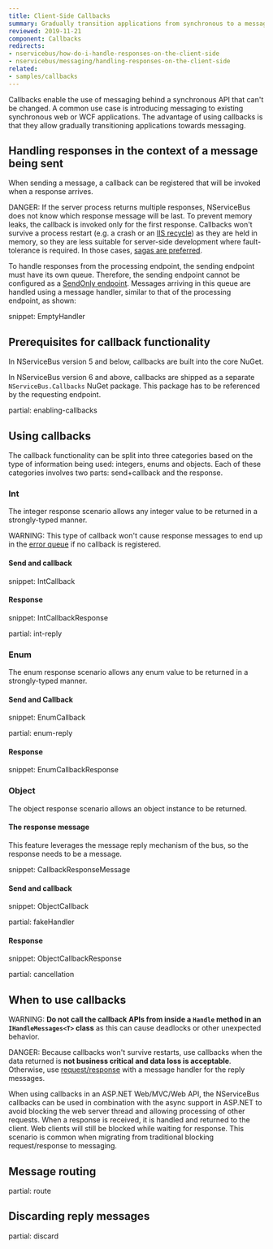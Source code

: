 ```yaml
---
title: Client-Side Callbacks
summary: Gradually transition applications from synchronous to a messaging architecture
reviewed: 2019-11-21
component: Callbacks
redirects:
- nservicebus/how-do-i-handle-responses-on-the-client-side
- nservicebus/messaging/handling-responses-on-the-client-side
related:
- samples/callbacks
---
```


Callbacks enable the use of messaging behind a synchronous API that can't be changed. A common use case is introducing messaging to existing synchronous web or WCF applications. The advantage of using callbacks is that they allow gradually transitioning applications towards messaging.


## Handling responses in the context of a message being sent

When sending a message, a callback can be registered that will be invoked when a response arrives.

DANGER: If the server process returns multiple responses, NServiceBus does not know which response message will be last. To prevent memory leaks, the callback is invoked only for the first response. Callbacks won't survive a process restart (e.g. a crash or an [IIS recycle](https://msdn.microsoft.com/en-us/library/ms525803.aspx)) as they are held in memory, so they are less suitable for server-side development where fault-tolerance is required. In those cases, [sagas are preferred](/nservicebus/sagas/).

To handle responses from the processing endpoint, the sending endpoint must have its own queue. Therefore, the sending endpoint cannot be configured as a [SendOnly endpoint](/nservicebus/hosting/#self-hosting-send-only-hosting). Messages arriving in this queue are handled using a message handler, similar to that of the processing endpoint, as shown:

snippet: EmptyHandler


## Prerequisites for callback functionality

In NServiceBus version 5 and below, callbacks are built into the core NuGet.

In NServiceBus version 6 and above, callbacks are shipped as a separate `NServiceBus.Callbacks` NuGet package. This package has to be referenced by the requesting endpoint.

partial: enabling-callbacks

## Using callbacks

The callback functionality can be split into three categories based on the type of information being used: integers, enums and objects. Each of these categories involves two parts: send+callback and the response.


### Int

The integer response scenario allows any integer value to be returned in a strongly-typed manner.

WARNING: This type of callback won't cause response messages to end up in the [error queue](/nservicebus/recoverability) if no callback is registered.

#### Send and callback

snippet: IntCallback


#### Response

snippet: IntCallbackResponse

partial: int-reply


### Enum

The enum response scenario allows any enum value to be returned in a strongly-typed manner.


#### Send and Callback

snippet: EnumCallback

partial: enum-reply


#### Response

snippet: EnumCallbackResponse


### Object

The object response scenario allows an object instance to be returned.


#### The response message

This feature leverages the message reply mechanism of the bus, so the response needs to be a message.

snippet: CallbackResponseMessage


#### Send and callback

snippet: ObjectCallback

partial: fakeHandler


#### Response

snippet: ObjectCallbackResponse

partial: cancellation


## When to use callbacks

WARNING: **Do not call the callback APIs from inside a `Handle` method in an `IHandleMessages<T>` class** as this can cause deadlocks or other unexpected behavior.

DANGER: Because callbacks won't survive restarts, use callbacks when the data returned is **not business critical and data loss is acceptable**. Otherwise, use [request/response](/samples/fullduplex) with a message handler for the reply messages.

When using callbacks in an ASP.NET Web/MVC/Web API, the NServiceBus callbacks can be used in combination with the async support in ASP.NET to avoid blocking the web server thread and allowing processing of other requests. When a response is received, it is handled and returned to the client. Web clients will still be blocked while waiting for response. This scenario is common when migrating from traditional blocking request/response to messaging.


## Message routing


partial: route

## Discarding reply messages

partial: discard
